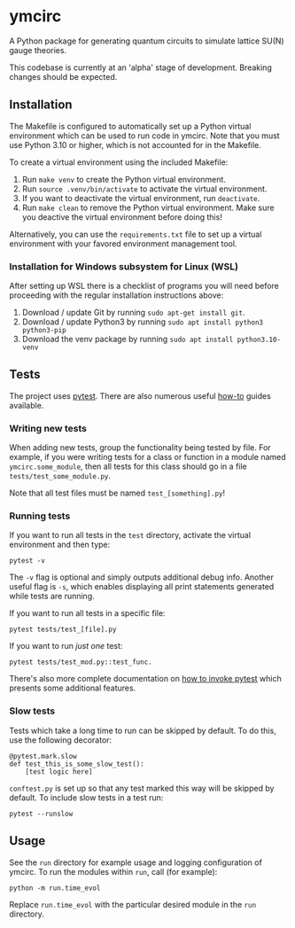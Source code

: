 # ymcirc
A Python package for generating quantum circuits to simulate lattice SU(N) gauge theories.

This codebase is currently at an 'alpha' stage of development. Breaking changes should be expected.

## Installation
The Makefile is configured to automatically set up a Python virtual environment which can be used to run code in ymcirc. Note that you must use Python 3.10 or higher, which is not accounted for in the Makefile.

To create a virtual environment using the included Makefile:

1. Run `make venv` to create the Python virtual environment.
2. Run `source .venv/bin/activate` to activate the virtual environment.
3. If you want to deactivate the virtual environment, run `deactivate`.
4. Run `make clean` to remove the Python virtual environment. Make sure you deactive the virtual environment before doing this!

Alternatively, you can use the `requirements.txt` file to set up a virtual environment with your favored environment management tool.

### Installation for Windows subsystem for Linux (WSL)
After setting up WSL there is a checklist of programs you will need before proceeding with the regular installation instructions above:

1. Download / update Git by running `sudo apt-get install git`.
2. Download / update Python3 by running `sudo apt install python3 python3-pip`
3. Download the venv package by running `sudo apt install python3.10-venv`

## Tests
The project uses [pytest](https://docs.pytest.org/en/stable/).
There are also numerous useful [how-to](https://docs.pytest.org/en/stable/how-to/index.html#how-to) guides available.

### Writing new tests
When adding new tests, group the functionality being tested by file. For example, if you were writing tests for a class or function in a module named `ymcirc.some_module`, then all tests for this class should go in a file `tests/test_some_module.py`.

Note that all test files must be named `test_[something].py`!

### Running tests
If you want to run all tests in the `test` directory, activate the virtual environment and then type:
```
pytest -v
```
The `-v` flag is optional and simply outputs additional debug info. Another useful flag is `-s`, which enables displaying all print statements generated while tests are running.

If you want to run all tests in a specific file:
```
pytest tests/test_[file].py
```

If you want to run *just one* test:
```
pytest tests/test_mod.py::test_func.
```

There's also more complete documentation on [how to invoke pytest](https://docs.pytest.org/en/stable/how-to/usage.html) which presents some additional features.

### Slow tests
Tests which take a long time to run can be skipped by default. To do this, use the following decorator:
```
@pytest.mark.slow
def test_this_is_some_slow_test():
    [test logic here]
```

`conftest.py` is set up so that any test marked this way will be skipped by default. To include slow tests in a test run:
```
pytest --runslow
```

## Usage
See the `run` directory for example usage and logging configuration of ymcirc. To run the modules within `run`, call (for example):
```
python -m run.time_evol
```
Replace `run.time_evol` with the particular desired module in the `run` directory.
